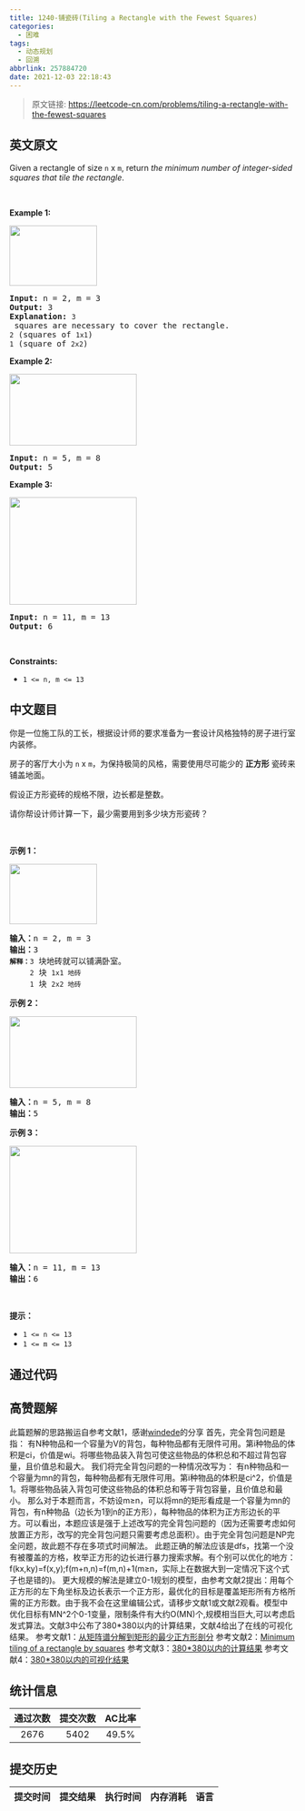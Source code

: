 ```yaml
---
title: 1240-铺瓷砖(Tiling a Rectangle with the Fewest Squares)
categories:
  - 困难
tags:
  - 动态规划
  - 回溯
abbrlink: 257884720
date: 2021-12-03 22:18:43
---
```


> 原文链接: https://leetcode-cn.com/problems/tiling-a-rectangle-with-the-fewest-squares


## 英文原文
<div><p>Given a rectangle of size <code>n</code> x <code>m</code>, return <em>the minimum number of integer-sided squares that tile the rectangle</em>.</p>

<p>&nbsp;</p>
<p><strong>Example 1:</strong></p>

<p><img alt="" src="https://assets.leetcode.com/uploads/2019/10/17/sample_11_1592.png" style="width: 154px; height: 106px;" /></p>

<pre>
<strong>Input:</strong> n = 2, m = 3
<strong>Output:</strong> 3
<strong>Explanation:</strong> <code>3</code> squares are necessary to cover the rectangle.
<code>2</code> (squares of <code>1x1</code>)
<code>1</code> (square of <code>2x2</code>)</pre>

<p><strong>Example 2:</strong></p>

<p><img alt="" src="https://assets.leetcode.com/uploads/2019/10/17/sample_22_1592.png" style="width: 224px; height: 126px;" /></p>

<pre>
<strong>Input:</strong> n = 5, m = 8
<strong>Output:</strong> 5
</pre>

<p><strong>Example 3:</strong></p>

<p><img alt="" src="https://assets.leetcode.com/uploads/2019/10/17/sample_33_1592.png" style="width: 224px; height: 189px;" /></p>

<pre>
<strong>Input:</strong> n = 11, m = 13
<strong>Output:</strong> 6
</pre>

<p>&nbsp;</p>
<p><strong>Constraints:</strong></p>

<ul>
	<li><code>1 &lt;= n, m &lt;= 13</code></li>
</ul>
</div>

## 中文题目
<div><p>你是一位施工队的工长，根据设计师的要求准备为一套设计风格独特的房子进行室内装修。</p>

<p>房子的客厅大小为&nbsp;<code>n</code>&nbsp;x <code>m</code>，为保持极简的风格，需要使用尽可能少的 <strong>正方形</strong> 瓷砖来铺盖地面。</p>

<p>假设正方形瓷砖的规格不限，边长都是整数。</p>

<p>请你帮设计师计算一下，最少需要用到多少块方形瓷砖？</p>

<p>&nbsp;</p>

<p><strong>示例 1：</strong></p>

<p><img alt="" src="https://assets.leetcode-cn.com/aliyun-lc-upload/uploads/2019/10/25/sample_11_1592.png" style="height: 106px; width: 154px;"></p>

<pre><strong>输入：</strong>n = 2, m = 3
<strong>输出：</strong>3
<code><strong>解释：</strong>3</code> 块地砖就可以铺满卧室。
<code>     2</code> 块 <code>1x1 地砖</code>
<code>     1</code> 块 <code>2x2 地砖</code></pre>

<p><strong>示例 2：</strong></p>

<p><img alt="" src="https://assets.leetcode-cn.com/aliyun-lc-upload/uploads/2019/10/25/sample_22_1592.png" style="height: 126px; width: 224px;"></p>

<pre><strong>输入：</strong>n = 5, m = 8
<strong>输出：</strong>5
</pre>

<p><strong>示例 3：</strong></p>

<p><img alt="" src="https://assets.leetcode-cn.com/aliyun-lc-upload/uploads/2019/10/25/sample_33_1592.png" style="height: 189px; width: 224px;"></p>

<pre><strong>输入：</strong>n = 11, m = 13
<strong>输出：</strong>6
</pre>

<p>&nbsp;</p>

<p><strong>提示：</strong></p>

<ul>
	<li><code>1 &lt;= n &lt;= 13</code></li>
	<li><code>1 &lt;= m&nbsp;&lt;=&nbsp;13</code></li>
</ul>
</div>

## 通过代码
<RecoDemo>
</RecoDemo>


## 高赞题解
此篇题解的思路搬运自参考文献1，感谢[windede](https://me.csdn.net/qq_23997101)的分享
首先，完全背包问题是指：
有N种物品和一个容量为V的背包，每种物品都有无限件可用。第i种物品的体积是ci，价值是wi。将哪些物品装入背包可使这些物品的体积总和不超过背包容量，且价值总和最大。
我们将完全背包问题的一种情况改写为：
有n种物品和一个容量为mn的背包，每种物品都有无限件可用。第i种物品的体积是ci^2，价值是1。将哪些物品装入背包可使这些物品的体积总和等于背包容量，且价值总和最小。
那么对于本题而言，不妨设m≥n，可以将mn的矩形看成是一个容量为mn的背包，有n种物品（边长为1到n的正方形），每种物品的体积为正方形边长的平方。可以看出，本题应该是强于上述改写的完全背包问题的（因为还需要考虑如何放置正方形，改写的完全背包问题只需要考虑总面积）。由于完全背包问题是NP完全问题，故此题不存在多项式时间解法。
此题正确的解法应该是dfs，找第一个没有被覆盖的方格，枚举正方形的边长进行暴力搜索求解。有个别可以优化的地方：f(kx,ky)=f(x,y);f(m+n,n)=f(m,n)+1(m≥n，实际上在数据大到一定情况下这个式子也是错的)。
更大规模的解法是建立0-1规划的模型，由参考文献2提出：用每个正方形的左下角坐标及边长表示一个正方形，最优化的目标是覆盖矩形所有方格所需的正方形数。由于我不会在这里编辑公式，请移步文献1或文献2观看。模型中优化目标有MN^2个0-1变量，限制条件有大约O(MN)个,规模相当巨大,可以考虑启发式算法。文献3中公布了380*380以内的计算结果，文献4给出了在线的可视化结果。
参考文献1：[从矩阵谱分解到矩形的最少正方形剖分](https://blog.csdn.net/qq_23997101/article/details/74562696)
参考文献2：[Minimum tiling of a rectangle by squares](http://xueshu.baidu.com/usercenter/paper/show?paperid=b9ea2ba7a6ef5a8c22d3696e76506438&site=xueshu_se)
参考文献3：[380*380以内的计算结果](http://int-e.eu/~bf3/squares/young.txt)
参考文献4：[380*380以内的可视化结果](http://int-e.eu/~bf3/squares/view.html#13,11)


## 统计信息
| 通过次数 | 提交次数 | AC比率 |
| :------: | :------: | :------: |
|    2676    |    5402    |   49.5%   |

## 提交历史
| 提交时间 | 提交结果 | 执行时间 |  内存消耗  | 语言 |
| :------: | :------: | :------: | :--------: | :--------: |
